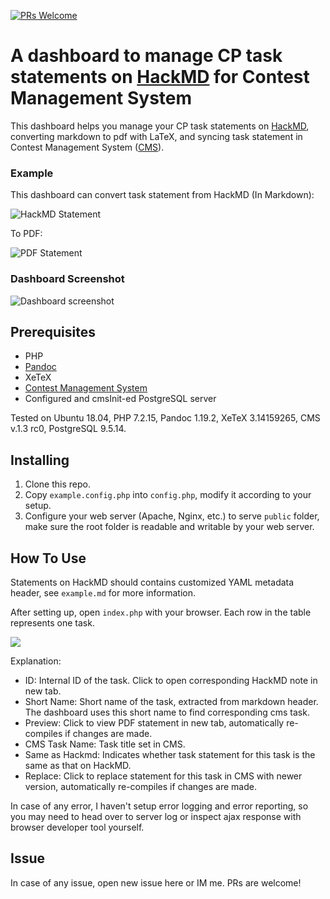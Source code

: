 [![PRs Welcome](https://img.shields.io/badge/PRs-welcome-brightgreen.svg?style=flat-square)](http://makeapullrequest.com) 

# A dashboard to manage CP task statements on [HackMD](hackmd.io) for Contest Management System

This dashboard helps you manage your CP task statements on [HackMD](hackmd.io), converting markdown to pdf with LaTeX, and syncing task statement in Contest Management System ([CMS](https://github.com/cms-dev/cms)).

### Example

This dashboard can convert task statement from HackMD (In Markdown):

![HackMD Statement](https://i.imgur.com/TEdSoLH.png)

To PDF:

![PDF Statement](https://i.imgur.com/VCh5K1m.png)

### Dashboard Screenshot

![Dashboard screenshot](https://i.imgur.com/Vy5Osyd.png)

## Prerequisites

- PHP
- [Pandoc](https://github.com/jgm/pandoc)
- XeTeX
- [Contest Management System](https://github.com/cms-dev/cms)
- Configured and cmsInit-ed PostgreSQL server

Tested on Ubuntu 18.04, PHP 7.2.15, Pandoc 1.19.2, XeTeX 3.14159265, CMS v.1.3 rc0, PostgreSQL 9.5.14.

## Installing

1. Clone this repo.
2. Copy ```example.config.php``` into ```config.php```, modify it according to your setup.
3. Configure your web server (Apache, Nginx, etc.) to serve ```public``` folder, make sure the root folder is readable and writable by your web server.


## How To Use

Statements on HackMD should contains customized YAML metadata header, see ```example.md``` for more information.

After setting up, open ```index.php``` with your browser. Each row in the table represents one task.

![](https://i.imgur.com/qNNKmqT.png)

Explanation:

- ID: Internal ID of the task. Click to open corresponding HackMD note in new tab.
- Short Name: Short name of the task, extracted from markdown header. The dashboard uses this short name to find corresponding cms task.
- Preview: Click to view PDF statement in new tab, automatically re-compiles if changes are made.
- CMS Task Name: Task title set in CMS.
- Same as Hackmd: Indicates whether task statement for this task is the same as that on HackMD.
- Replace: Click to replace statement for this task in CMS with newer version, automatically re-compiles if changes are made.

In case of any error, I haven't setup error logging and error reporting, so you may need to head over to server log or inspect ajax response with browser developer tool yourself.

## Issue

In case of any issue, open new issue here or IM me. PRs are welcome!
